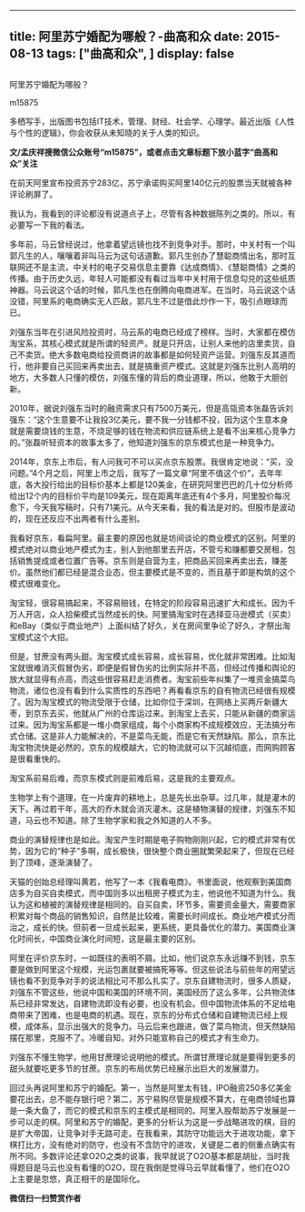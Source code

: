 
---
title:   阿里苏宁婚配为哪般？-曲高和众
date: 2015-08-13
tags: ["曲高和众", ]
display: false
---


## 



阿里苏宁婚配为哪般？




m15875




多栖写手，出版图书包括IT技术，管理、财经、社会学、心理学。最近出版《人性与个性的逻辑》，你会收获从未知晓的关于人类的知识。


**文/孟庆祥搜微信公众账号“m15875”，或者点击文章标题下放小蓝字“曲高和众”关注**





在前天阿里宣布投资苏宁283亿，苏宁承诺购买阿里140亿元的股票当天就被各种评论刷屏了。



我认为，我看到的评论都没有说道点子上，尽管有各种数据陈列之类的。所以，有必要写一下我的看法。



多年前，马云曾经说过，他拿着望远镜也找不到竞争对手。那时，中关村有一个叫郭凡生的人，嚷嚷着非叫马云为这句话道歉。郭凡生创办了慧聪商情出名，那时互联网还不是主流，中关村的电子交易信息主要靠《达成商情》、《慧聪商情》之类的传播。由于历史久远，年轻人可能都没有看过当年中关村用于信息勾兑的这些纸质神器。马云说这个话的时候，郭凡生也在倒腾向电商进军。在当时，马云说这个话没错，阿里系的电商确实无人匹敌，郭凡生不过是借此炒作一下，吸引点眼球而已。



刘强东当年在引进风险投资时，马云系的电商已经成了榜样。当时，大家都在模仿淘宝系，其核心模式就是所谓的轻资产。就是只开店，让别人来他的店里卖货，自己不卖货。绝大多数电商给投资商讲的故事都是如何轻资产运营。刘强东反其道而行，他非要自己买回来再卖出去，就是搞重资产模式。这就是刘强东比别人高明的地方，大多数人只懂的模仿，刘强东懂的背后的商业道理，所以，他敢于大胆创新。



2010年，据说刘强东当时的融资需求只有7500万美元，但是高瓴资本张磊告诉刘强东：“这个生意要不让我投3亿美元，要不我一分钱都不投，因为这个生意本身就是需要烧钱的生意，不烧足够的钱在物流和供应链系统上是看不出来核心竞争力的。”张磊听轻资本的故事太多了，他知道刘强东的京东模式也是一种竞争力。



2014年，京东上市后，有人问我可不可以买点京东股票。我很肯定地说：“买，没问题。”4个月之后，阿里上市之后，我写了一篇文章“阿里不值这个价”，去年年底，各大投行给出的目标价基本上都是120美金，在研究阿里巴巴的几十位分析师给出12个内的目标价平均是109美元，现在距离年底还有4个多月，阿里股价每况愈下，今天我写稿时，只有71美元。从今天来看，我的看法是对的。但股市是波动的，现在还反应不出两者有什么差别。



我看好京东，看扁阿里。最主要的原因也就是坊间谈论的商业模式的区别。阿里的模式绝对以商业地产模式为主，别人到他那里去开店，不管亏和赚都要交房租，包括销售提成或者位置广告等。京东则是自营为主，把商品买回来再卖出去，赚差价。虽然他们都已经是混合业态，但主要模式是不变的，而且基于即是构筑的这个模式很难变化。



淘宝轻，很容易搞起来，不容易赔钱，在特定的阶段容易迅速扩大和成长。因为千万人开店，众人拾柴模式当然成长的快。阿里搞淘宝时在选择亚马逊模式（买卖）和eBay（类似于商业地产）上面纠结了好久，关在房间里争论了好久，才祭出淘宝模式这个大招。



但是，甘蔗没有两头甜。淘宝模式成长容易，成长容易，优化就非常困难。比如淘宝就很难消灭假冒伪劣，即便是假冒伪劣的比例实际并不高，但经过传播和舆论的放大就显得有点高，而这些很容易赶走消费者。淘宝前些年纠集了一堆资金搞菜鸟物流，诸位也没有看到什么实质性的东西吧？再看看京东的自有物流已经很有规模了。因为淘宝模式的物流受限于仓储，比如你位于深圳，在网络上买两斤新疆大枣，到京东去买，他就从广州的仓库运过来。到淘宝上去买，只能从新疆的商家运过来。因为淘宝系都是一堆小商家组成，每个小商家构不成规模效应，无法搞分布式仓储。这是非人力能解决的，不是菜鸟无能，而是它有天然缺陷。那么，京东比淘宝物流快是必然的，京东的规模越大，它的物流就可以下沉越彻底，而网购顾客是很看重快的。



淘宝系前易后难，而京东模式则是前难后易，这是我的主要观点。



生物学上有个道理，在一片废弃的耕地上，总是先长出杂草。过几年，就是灌木的天下。再过若干年，高大的乔木就会消灭灌木。这是植物演替的规律，刘强东不知道，马云也不知道。除了生物学家和我之外知道的人不多。



商业的演替规律也是如此。淘宝产生时期是电子购物刚刚兴起，它的模式非常有优势，因为它的“种子”多啊，成长极快，很快整个商业圈就繁荣起来了，但现在已经到了顶峰，逐渐演替了。



天猫的创始总经理叫黄若，他写了一本《我看电商》。书里面说，他观察到美国商店多为自买自卖模式，而中国则多以出租房子模式为主，他说他不知道为什么。我认为这和植被的演替规律是相同的。自买自卖，环节多，需要资金量大，需要商家积累对每个商品的销售知识，自然是比较难，需要长时间成长。商业地产模式分而治之，成长的快。但前者一旦成长起来，更系统，更具备优化的潜力。美国商业演化时间长，中国商业演化时间短，这是最主要的区别。



阿里在评价京东时，一如既往的表明不屑。比如，他们说京东永远赚不到钱，京东要是做到阿里这个规模，光运包裹就要被搞死等等。但这些说法与前些年的用望远镜也看不到竞争对手的说法相比可不那么扎实了。京东自建物流时，很多人质疑，刘强东不管这些，他说中国和美国的环境不同，美国经历了这么多年，公共物流体系已经非常发达，自建物流即没有必要，也没有机会。但中国物流体系的不足给电商带来了困难，也是电商的机遇。现在，京东的分布式仓储和自建物流已经上规模，成体系，显示出强大的竞争力。马云后来也跟进，做了菜鸟物流，但天然缺陷摆在那里，克服不了。冷暖自知，对外只能宣称自己的模式才有生命力。



刘强东不懂生物学，他用甘蔗理论说明他的模式。所谓甘蔗理论就是要得到更多的甜头就要吃更多节的甘蔗。京东的布局优势已经展示出巨大的发展潜力。



回过头再说阿里和苏宁的婚配。第一，当然是阿里太有钱，IPO融资250多亿美金要花出去，总不能存银行吧？第二，苏宁易购尽管是规模不算大，在电商领域也算是一条大鱼了，而它的模式和京东的主模式是相同的。阿里入股帮助苏宁发展是一步可以走的棋。阿里和苏宁的婚配，更多的分析认为这是一步战略进攻的棋，目的是扩大帝国，让竞争对手无路可走。在我看来，其防守功能远大于进攻功能，拿下棋打比方，没有绝对的防守，也没有不含防守的进攻，关键是二者的侧重点确实有所不同。多数评论还拿O2O之类的说事，我早就说了O2O基本都是胡扯，当时我得题目是马云也没有看懂的O2O，现在我倒是觉得马云早就看懂了，他们在O2O上主要是忽悠，真正相干的是国际化。










**微信扫一扫赞赏作者**













